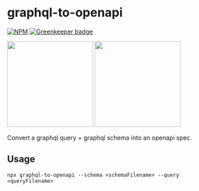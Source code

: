 # graphql-to-openapi

[![NPM](https://img.shields.io/npm/v/graphql-to-openapi.svg)](https://npmjs.com/graphql-to-openapi) [![Greenkeeper badge](https://badges.greenkeeper.io/schwer/graphql-to-openapi.svg)](https://greenkeeper.io/)

<img src="https://upload.wikimedia.org/wikipedia/commons/1/17/GraphQL_Logo.svg" height="200" width="200">

<img style="display:inline-block" src="https://avatars3.githubusercontent.com/u/16343502?v=3&s=200" height="200" width="200">

Convert a graphql query + graphql schema into an openapi spec.

## Usage

```
npx graphql-to-openapi --schema <schemaFilename> --query <queryFilename>
```
